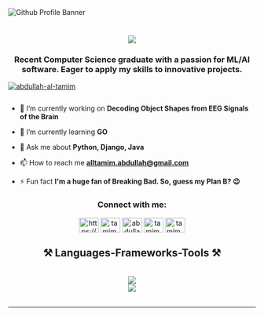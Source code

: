 

<img align="center" alt="Github Profile Banner" src ="https://github.com/user-attachments/assets/37326679-1be3-4306-8956-fe119dbc4dfc">
<h1 align="center">
    <img src="https://readme-typing-svg.herokuapp.com/?font=Righteous&size=35&center=true&vCenter=true&width=500&height=70&duration=4000&lines=Hi+There!+👋,+I'm+Tamim!;" />
</h1>
<h3 align="center">Recent Computer Science graduate with a passion for ML/AI software. Eager to apply my skills to innovative projects.</h3>

<p align="left"> <a href="https://github.com/ryo-ma/github-profile-trophy"><img src="https://github-profile-trophy.vercel.app/?username=abdullah-al-tamim" alt="abdullah-al-tamim" /></a> </p>

<p align="left"> <a href="https://twitter.com/" target="blank"><img src="https://img.shields.io/twitter/follow/?logo=twitter&style=for-the-badge" alt="" /></a> </p>

- 🔭 I’m currently working on **Decoding Object Shapes from EEG Signals of the Brain**

- 🌱 I’m currently learning **GO**

- 💬 Ask me about **Python, Django, Java**

- 📫 How to reach me **alltamim.abdullah@gmail.com**

- ⚡ Fun fact **I'm a huge fan of Breaking Bad. So, guess my Plan B? 😉**

<h3 align="center">Connect with me:</h3>
<p align="center">
<a href="https://linkedin.com/in/abdullah-al-tamim-59778520a/" target="blank"><img align="center" src="https://raw.githubusercontent.com/rahuldkjain/github-profile-readme-generator/master/src/images/icons/Social/linked-in-alt.svg" alt="https://www.linkedin.com/in/abdullah-al-tamim-59778520a/" height="30" width="40" /></a>
<a href="https://fb.com/tamim.977" target="blank"><img align="center" src="https://raw.githubusercontent.com/rahuldkjain/github-profile-readme-generator/master/src/images/icons/Social/facebook.svg" alt="tamim.977" height="30" width="40" /></a>
<a href="https://instagram.com/abdullah.al.tamim" target="blank"><img align="center" src="https://raw.githubusercontent.com/rahuldkjain/github-profile-readme-generator/master/src/images/icons/Social/instagram.svg" alt="abdullah.al.tamim" height="30" width="40" /></a>
<a href="https://codeforces.com/profile/tamim.abdullah" target="blank"><img align="center" src="https://raw.githubusercontent.com/rahuldkjain/github-profile-readme-generator/master/src/images/icons/Social/codeforces.svg" alt="tamim.abdullah" height="30" width="40" /></a>
<a href="https://www.leetcode.com/tamim_abdullah" target="blank"><img align="center" src="https://raw.githubusercontent.com/rahuldkjain/github-profile-readme-generator/master/src/images/icons/Social/leet-code.svg" alt="tamim_abdullah" height="30" width="40" /></a>
</p>

<h2 align="center">⚒️ Languages-Frameworks-Tools ⚒️</h2>
<br/>
<div align="center">
    <img src="https://skillicons.dev/icons?i=python,django,tensorflow,c,java,go,firebase,mysql" /><br>
    <img src="https://skillicons.dev/icons?i=react,bootstrap,html,css,vscode,github,figma,git" />
</div>

<br/>
<hr/>


<!-- <h2 align="center">⚡ Stats ⚡</h2>
<br>
<div align=center>
  <img width=390 src="https://github-readme-streak-stats-salesp07.vercel.app/?user=salesp07&count_private=true&theme=react&border_radius=10" alt="streak stats"/>
  <img width=390 src="https://github-readme-stats-salesp07.vercel.app/api?username=salesp07&count_private=true&show_icons=true&theme=react&rank_icon=github&border_radius=10" alt="readme stats" />
  <br/>
  <img width=325 align="center" src="https://github-readme-stats-salesp07.vercel.app/api/top-langs/?username=salesp07&hide=HTML&langs_count=8&layout=compact&theme=react&border_radius=10&size_weight=0.5&count_weight=0.5&exclude_repo=github-readme-stats" alt="top langs" />
</div>

<br/><br/>

<hr/> -->
